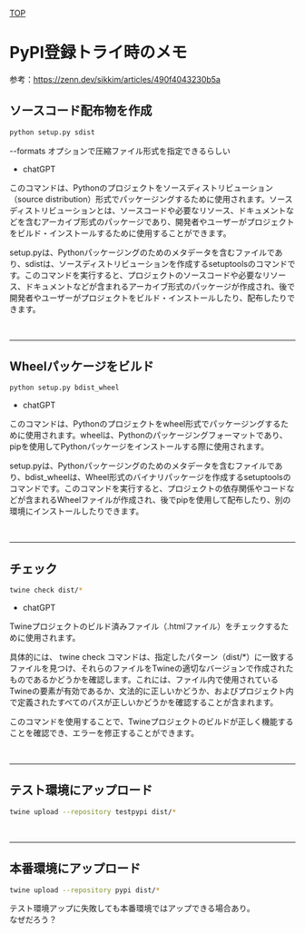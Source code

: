 [TOP](./README.md)


# PyPI登録トライ時のメモ

参考：https://zenn.dev/sikkim/articles/490f4043230b5a

## ソースコード配布物を作成

~~~bash
python setup.py sdist
~~~
--formats オプションで圧縮ファイル形式を指定できるらしい


* chatGPT

このコマンドは、Pythonのプロジェクトをソースディストリビューション（source distribution）形式でパッケージングするために使用されます。ソースディストリビューションとは、ソースコードや必要なリソース、ドキュメントなどを含むアーカイブ形式のパッケージであり、開発者やユーザーがプロジェクトをビルド・インストールするために使用することができます。

setup.pyは、Pythonパッケージングのためのメタデータを含むファイルであり、sdistは、ソースディストリビューションを作成するsetuptoolsのコマンドです。このコマンドを実行すると、プロジェクトのソースコードや必要なリソース、ドキュメントなどが含まれるアーカイブ形式のパッケージが作成され、後で開発者やユーザーがプロジェクトをビルド・インストールしたり、配布したりできます。

<br>
<hr>

## Wheelパッケージをビルド

~~~bash
python setup.py bdist_wheel
~~~

* chatGPT

このコマンドは、Pythonのプロジェクトをwheel形式でパッケージングするために使用されます。wheelは、Pythonのパッケージングフォーマットであり、pipを使用してPythonパッケージをインストールする際に使用されます。

setup.pyは、Pythonパッケージングのためのメタデータを含むファイルであり、bdist_wheelは、Wheel形式のバイナリパッケージを作成するsetuptoolsのコマンドです。このコマンドを実行すると、プロジェクトの依存関係やコードなどが含まれるWheelファイルが作成され、後でpipを使用して配布したり、別の環境にインストールしたりできます。


<br>
<hr>

## チェック
~~~bash
twine check dist/*
~~~

* chatGPT

Twineプロジェクトのビルド済みファイル（.htmlファイル）をチェックするために使用されます。

具体的には、 twine check コマンドは、指定したパターン（dist/*）に一致するファイルを見つけ、それらのファイルをTwineの適切なバージョンで作成されたものであるかどうかを確認します。これには、ファイル内で使用されているTwineの要素が有効であるか、文法的に正しいかどうか、およびプロジェクト内で定義されたすべてのパスが正しいかどうかを確認することが含まれます。

このコマンドを使用することで、Twineプロジェクトのビルドが正しく機能することを確認でき、エラーを修正することができます。


<br>
<hr>

## テスト環境にアップロード
~~~bash
twine upload --repository testpypi dist/*
~~~

<br>
<hr>

## 本番環境にアップロード
~~~bash
twine upload --repository pypi dist/*
~~~

テスト環境アップに失敗しても本番環境ではアップできる場合あり。<br>
なぜだろう？